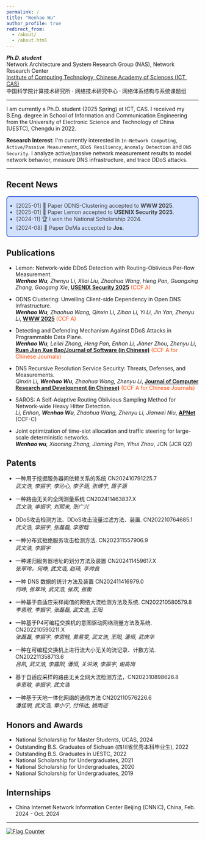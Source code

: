 ```yaml
---
permalink: /
title: "Wenhao Wu"
author_profile: true
redirect_from: 
  - /about/
  - /about.html
---
```



***Ph.D. student*** \
Network Architecture and System Research Group (NAS), Network Research Center \
[Institute of Computing Technology, Chinese Academy of Sciences (ICT, CAS)](http://www.ict.ac.cn/) \
中国科学院计算技术研究所 · 网络技术研究中心 · 网络体系结构与系统课题组



---

I am currently a Ph.D. student (2025 Spring) at ICT, CAS. I received my B.Eng. degree in School of Information and Communication Engineering from the University of Electronic Science and Technology of China (UESTC), Chengdu in 2022.

**Research Interest**: I'm currently interested in `In-Network Computing`, `Active/Passive Measurement`, `DDoS Resiliency`, `Anomaly Detection` and `DNS Security`. I analyze active/passive network measurement results to model network behavior, measure DNS infrastructure, and trace DDoS attacks.

---


## Recent News

<div style="border:1px solid #000; border-width:2px; border-color:RoyalBlue; background-color:#D2E1FF; color:#424242; border-radius: 8px;">
  <ul>
      <li>[2025-01] 📃 Paper ODNS-Clustering accepted to <b>WWW 2025</b>.</li>
      <li>[2025-01] 📃 Paper Lemon accepted to <b>USENIX Security 2025</b>. </li>
      <li>[2024-11] 🏆 I won the National Scholarship 2024. </li>
      <li>[2024-08] 📃 Paper DeMa accepted to <b>Jos</b>. </li>
  </ul>
</div>



## Publications

- Lemon: Network-wide DDoS Detection with Routing-Oblivious Per-flow Measurement. \
  _**Wenhao Wu**, Zhenyu Li, Xilai Liu, Zhaohua Wang, Heng Pan, Guangxing Zhang, Gaogang Xie_,  <a href="https://www.usenix.org/conference/usenixsecurity25"><b>USENIX Security 2025</b></a>  <span style="color:OrangeRed">(CCF A)</span>


- ODNS Clustering: Unveiling Client-side Dependency in Open DNS Infrastructure. \
  _**Wenhao Wu**, Zhaohua Wang, Qinxin Li, Zihan Li, Yi Li, Jin Yan, Zhenyu Li_,  <a href="https://www2025.thewebconf.org/"><b>WWW 2025</b></a> <span style="color:OrangeRed">(CCF A)</span>

- Detecting and Defending Mechanism Against DDoS Attacks in Programmable Data Plane. \
  _**Wenhao Wu**, Leilei Zhang, Heng Pan, Enhan Li, Jianer Zhou, Zhenyu Li_,  <a href="http://www.jos.org.cn/"><b>Ruan Jian Xue Bao/Journal of Software (in Chinese)</b></a> <span style="color:OrangeRed">(CCF A for Chinese Journals)</span>

- DNS Recursive Resolution Service Security: Threats, Defenses, and Measurements. \
  _Qinxin Li, **Wenhao Wu**, Zhaohua Wang, Zhenyu Li_,  <a href="http://crad.ict.ac.cn/"><b>Journal of Computer Research and Development (in Chinese)</b></a> <span style="color:OrangeRed">(CCF A for Chinese Journals)</span>

- SAROS: A Self-Adaptive Routing Oblivious Sampling Method for Network-wide Heavy Hitter Detection. \
  _Li, Enhan, **Wenhao Wu**, Zhaohua Wang, Zhenyu Li, Jianwei Niu_,   <a href="https://conferences.sigcomm.org/events/apnet2024/index.php/"><b>APNet</b></a> (CCF-C)

- Joint optimization of time-slot allocation and traffic steering for large-scale deterministic networks. \
  _**Wenhao wu**, Xiaoning Zhang, Jiaming Pan, Yihui Zhou_,  JCN (JCR Q2)

## Patents

- 一种用于挖掘服务器间依赖关系的系统 CN202410791225.7 \
  _武文浩, 李振宇, 李沁心, 李子涵, 张博宁, 周子涵_

- 一种路由无关的全网测量系统 CN202411463837.X \
  _武文浩, 李振宇, 刘熙来, 张广兴_

- DDoS攻击检测方法、DDoS攻击流量过滤方法、装置. CN202210764685.1 \
  _武文浩, 李振宇, 张磊磊, 李恩晗_
  
- 一种分布式拒绝服务攻击检测方法. CN202311557906.9 \
  _武文浩, 李振宇_

- 一种递归服务器地址的划分方法及装置 CN202411459617.X \
  _张翠玲，何峥, 武文浩, 赵琦, 李帅良_

- 一种 DNS 数据的统计方法及装置 CN202411416979.0 \
  _何峥, 张翠玲, 武文浩, 张欢, 张衡_

- 一种基于自适应采样阈值的网络大流检测方法及系统. CN202210580579.8 \
  _李恩晗, 李振宇, 张磊磊, 武文浩, 王阳_
  
- 一种基于P4可编程交换机的意图驱动网络测量方法及系统. CN202210590211.X \
  _张磊磊, 李振宇, 李恩晗, 黄易雯, 武文浩, 王阳, 潘恒, 武庆华_
  
- 一种在可编程交换机上进行流大小无关的流记录、计数方法. CN202211358713.6 \
  _吕凯, 武文浩, 李露阳, 潘恒, 关洪涛, 李振宇, 谢高岗_
  
- 基于自适应采样的路由无关全网大流检测方法，CN202310898626.8 \
  _李恩晗, 李振宇, 武文浩_
  
- 一种基于天地一体化网络的通信方法 CN202110576226.6 \
  _潘佳明, 武文浩, 章小宁, 付伟达, 姚雨迎_
  
## Honors and Awards
- National Scholarship for Master Students, UCAS, 2024
- Outstanding B.S. Graduates of Sichuan (四川省优秀本科毕业生), 2022
- Outstanding B.S. Graduates in UESTC, 2022
- National Scholarship for Undergraduates, 2021
- National Scholarship for Undergraduates, 2020
- National Scholarship for Undergraduates, 2019


## Internships

- China Internet Network Information Center Beijing (CNNIC), China, Feb. 2024 - Oct. 2024  

---
  
<a href="https://info.flagcounter.com/uqni"><img src="https://s01.flagcounter.com/count2/uqni/bg_FFFFFF/txt_000000/border_CCCCCC/columns_2/maxflags_10/viewers_0/labels_0/pageviews_0/flags_0/percent_0/" alt="Flag Counter" border="0"></a>
